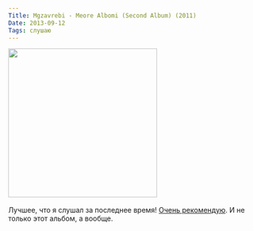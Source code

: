 ```yaml
---
Title: Mgzavrebi - Meore Albomi (Second Album) (2011)
Date: 2013-09-12
Tags: слушаю
---
```


<div class="text"><img src="https://dl.dropboxusercontent.com/u/140528/site/mgzavrebi-meore-albomi.jpg" width="300" height="300" /><br /><br />
Лучшее, что я слушал за последнее время! <a href="https://itunes.apple.com/ru/album/meore-albomi-second-album/id507261241?l=en">Очень рекомендую</a>. И не только этот альбом, а вообще.</div>
